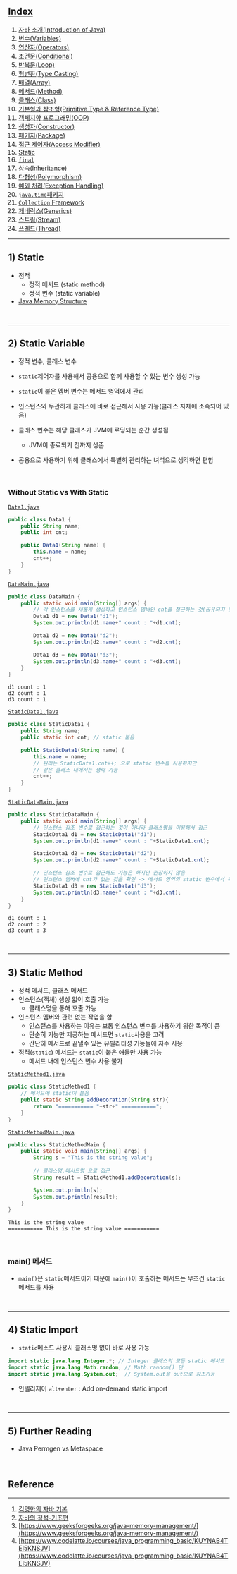 ## [Index](https://github.com/seungki1011/Data-Engineering/blob/main/java/notes/JavaIndex.md)

1. [자바 소개(Introduction of Java)](https://github.com/seungki1011/Data-Engineering/blob/main/java/notes/(1)%20StartingJava.md)
2. [변수(Variables)](https://github.com/seungki1011/Data-Engineering/blob/main/java/notes/(2)%20Variables.md)
3. [연산자(Operators)](https://github.com/seungki1011/Data-Engineering/blob/main/java/notes/(3)%20Operators.md)
4. [조건문(Conditional)](https://github.com/seungki1011/Data-Engineering/blob/main/java/notes/(4)%20Conditional.md)
5. [반복문(Loop)](https://github.com/seungki1011/Data-Engineering/blob/main/java/notes/(5)%20Loop.md)
6. [형변환(Type Casting)](https://github.com/seungki1011/Data-Engineering/blob/main/java/notes/(6)%20Typecasting.md)
7. [배열(Array)](https://github.com/seungki1011/Data-Engineering/blob/main/java/notes/(7)%20Array.md)
8. [메서드(Method)](https://github.com/seungki1011/Data-Engineering/blob/main/java/notes/(8)%20Method.md)
9. [클래스(Class)](https://github.com/seungki1011/Data-Engineering/blob/main/java/notes/(9)%20Class.md)
10. [기본형과 참조형(Primitive Type & Reference Type)](https://github.com/seungki1011/Data-Engineering/blob/main/java/notes/(10)%20Reference%20Type.md)
11. [객체지향 프로그래밍(OOP)](https://github.com/seungki1011/Data-Engineering/blob/main/java/notes/(11)%20OOP.md)
12. [생성자(Constructor)](https://github.com/seungki1011/Data-Engineering/blob/main/java/notes/(12)%20Constructor.md)
13. [패키지(Package)](https://github.com/seungki1011/Data-Engineering/blob/main/java/notes/(13)%20Package.md)
14. [접근 제어자(Access Modifier)](https://github.com/seungki1011/Data-Engineering/blob/main/java/notes/(14)%20Access%20Modifier.md)
15. [Static](https://github.com/seungki1011/Data-Engineering/blob/main/java/notes/(15)%20Static.md)
16. [```final```](https://github.com/seungki1011/Data-Engineering/blob/main/java/notes/(16)%20Constant.md)
17. [상속(Inheritance)](https://github.com/seungki1011/Data-Engineering/blob/main/java/notes/(17)%20Inheritance.md)
18. [다형성(Polymorphism)](https://github.com/seungki1011/Data-Engineering/blob/main/java/notes/(18)%20Polymorphism.md)
19. [예외 처리(Exception Handling)](https://github.com/seungki1011/Data-Engineering/blob/main/java/notes/(20)%20Exception.md)
20. [```java.time```패키지](https://github.com/seungki1011/Data-Engineering/blob/main/java/notes/(21)%20Date%26Time.md)
21. [```Collection``` Framework](https://github.com/seungki1011/Data-Engineering/blob/main/java/notes/(22)%20Collection.md)
22. [제네릭스(Generics)]()
23. [스트림(Stream)]()
24. [쓰레드(Thread)]()

---

## 1) Static

* 정적
  * 정적 메서드 (static method)
  * 정적 변수 (static variable)
* [Java Memory Structure]()

<br>

---

## 2) Static Variable

* 정적 변수, 클래스 변수
* ```static```제어자를 사용해서 공용으로 함께 사용할 수 있는 변수 생성 가능
* ```static```이 붙은 멤버 변수는 메서드 영역에서 관리
* 인스턴스와 무관하게 클래스에 바로 접근해서 사용 가능(클래스 자체에 소속되어 있음)
* 클래스 변수는 해당 클래스가 JVM에 로딩되는 순간 생성됨
  * JVM이 종료되기 전까지 생존

* 공용으로 사용하기 위해 클래스에서 특별히 관리하는 녀석으로 생각하면 편함

<br>

### Without Static vs With Static

[```Data1.java```](https://github.com/seungki1011/Data-Engineering/blob/main/java/start-java/src/main/java/de/java/staticvariable/Data1.java)

```java
public class Data1 {
    public String name;
    public int cnt;

    public Data1(String name) {
        this.name = name;
        cnt++;
    }
}
```

[```DataMain.java```](https://github.com/seungki1011/Data-Engineering/blob/main/java/start-java/src/main/java/de/java/staticvariable/DataMain.java)

```java
public class DataMain {
    public static void main(String[] args) {
        // 각 인스턴스를 새롭게 생성하고 인스턴스 멤버인 cnt를 접근하는 것(공유되지 않음!)
        Data1 d1 = new Data1("d1");
        System.out.println(d1.name+" count : "+d1.cnt);

        Data1 d2 = new Data1("d2");
        System.out.println(d2.name+" count : "+d2.cnt);

        Data1 d3 = new Data1("d3");
        System.out.println(d3.name+" count : "+d3.cnt);
    }
}
```

```
d1 count : 1
d2 count : 1
d3 count : 1
```

[```StaticData1.java```](https://github.com/seungki1011/Data-Engineering/blob/main/java/start-java/src/main/java/de/java/staticvariable/StaticData1.java)

```java
public class StaticData1 {
    public String name;
    public static int cnt; // static 붙음

    public StaticData1(String name) {
        this.name = name;
        // 원래는 StaticData1.cnt++; 으로 static 변수를 사용하지만
        // 같은 클래스 내에서는 생략 가능
        cnt++;
    }
}
```

[```StaticDataMain.java```](https://github.com/seungki1011/Data-Engineering/blob/main/java/start-java/src/main/java/de/java/staticvariable/StaticDataMain.java)

```java
public class StaticDataMain {
    public static void main(String[] args) {
        // 인스턴스 참조 변수로 접근하는 것이 아니라 클래스명을 이용해서 접근
        StaticData1 d1 = new StaticData1("d1");
        System.out.println(d1.name+" count : "+StaticData1.cnt);

        StaticData1 d2 = new StaticData1("d2");
        System.out.println(d2.name+" count : "+StaticData1.cnt);

        // 인스턴스 참조 변수로 접근해도 가능은 하지만 권장하지 않음
        // 인스턴스 멤버에 cnt가 없는 것을 확인 -> 메서드 영역의 static 변수에서 확인
        StaticData1 d3 = new StaticData1("d3");
        System.out.println(d3.name+" count : "+d3.cnt);
    }
}
```

```
d1 count : 1
d2 count : 2
d3 count : 3
```

<br>

---

## 3) Static Method

* 정적 메서드, 클래스 메서드
* 인스턴스(객체) 생성 없이 호출 가능
  * 클래스명을 통해 호출 가능
* 인스턴스 멤버와 관련 없는 작업을 함
  * 인스턴스를 사용하는 이유는 보통 인스턴스 변수를 사용하기 위한 목적이 큼
  * 단순히 기능만 제공하는 메서드면 ```static```사용을 고려
  * 간단히 메서드로 끝낼수 있는 유틸리티성 기능들에 자주 사용
* 정적(```static```) 메서드는 ```static```이 붙은 애들만 사용 가능
  * 메서드 내에 인스턴스 변수 사용 불가

[```StaticMethod1.java```](https://github.com/seungki1011/Data-Engineering/blob/main/java/start-java/src/main/java/de/java/staticmethod/StaticMethod1.java)

```java
public class StaticMethod1 {
    // 메서드에 static이 붙음
    public static String addDecoration(String str){
        return "=========== "+str+" ===========";
    }
}
```

[```StaticMethodMain.java```](https://github.com/seungki1011/Data-Engineering/blob/main/java/start-java/src/main/java/de/java/staticmethod/StaticMethodMain.java)

```java
public class StaticMethodMain {
    public static void main(String[] args) {
        String s = "This is the string value";
        
      	// 클래스명.메서드명 으로 접근
        String result = StaticMethod1.addDecoration(s);

        System.out.println(s);
        System.out.println(result);
    }
}
```

```
This is the string value
=========== This is the string value ===========
```

<br>

### main() 메서드

* ```main()```은 ```static```메서드이기 때문에 ```main()```이 호출하는 메서드는 무조건 ```static``` 메서드를 사용

<br>

---

## 4) Static Import

* ```static```메소드 사용시 클래스명 없이 바로 사용 가능

```java
import static java.lang.Integer.*; // Integer 클래스의 모든 static 메서드
import static java.lang.Math.random; // Math.random() 만
import static java.lang.System.out;  // System.out을 out으로 참조가능
```

* 인텔리제이 ```alt+enter``` : Add on-demand static import

<br>

---

## 5) Further Reading

* Java Permgen vs Metaspace

<br>

## Reference

---

1. [김영한의 자바 기본](https://www.inflearn.com/course/%EA%B9%80%EC%98%81%ED%95%9C%EC%9D%98-%EC%8B%A4%EC%A0%84-%EC%9E%90%EB%B0%94-%EA%B8%B0%EB%B3%B8%ED%8E%B8/dashboard)
1. [자바의 정석-기초편](https://www.youtube.com/user/MasterNKS)
1. [https://www.geeksforgeeks.org/java-memory-management/](https://www.geeksforgeeks.org/java-memory-management/)
1. [https://www.codelatte.io/courses/java_programming_basic/KUYNAB4TEI5KNSJV](https://www.codelatte.io/courses/java_programming_basic/KUYNAB4TEI5KNSJV)
